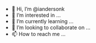 - 👋 Hi, I’m @iandersonk
- 👀 I’m interested in ...
- 🌱 I’m currently learning ...
- 💞️ I’m looking to collaborate on ...
- 📫 How to reach me ...

<!---
iandersonk/iandersonk is a ✨ special ✨ repository because its `README.md` (this file) appears on your GitHub profile.
You can click the Preview link to take a look at your changes.
--->
